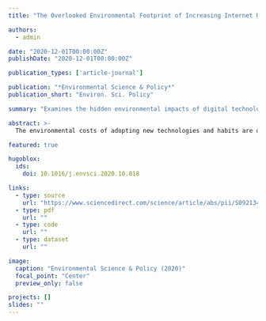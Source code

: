 ```yaml
---
title: "The Overlooked Environmental Footprint of Increasing Internet Use"

authors:
  - admin

date: "2020-12-01T00:00:00Z"
publishDate: "2020-12-01T00:00:00Z"

publication_types: ['article-journal']

publication: "*Environmental Science & Policy*"
publication_short: "Environ. Sci. Policy"

summary: "Examines the hidden environmental impacts of digital technology adoption and increasing internet use."

abstract: >-
  The environmental costs of adopting new technologies and habits are often recognized too late, typically when changing the adopted technologies and behavioral norms is difficult. A similar story may unfold if society continues to blindly transition to an unregulated and environmentally unaudited digital world, a transition path that has been facilitated by the fourth industrial revolution and is now accelerated by the global COVID-19 crisis. The newly developed digital lifestyle has major environmental benefits, including the reduction of travel-related CO₂ emissions. Yet, increased Internet use has some hidden environmental impacts that must be uncovered to make the transition to a low-carbon and green economy successful.

featured: true

hugoblox:
  ids:
    doi: 10.1016/j.envsci.2020.10.018

links:
  - type: source
    url: "https://www.sciencedirect.com/science/article/abs/pii/S0921344920307072?via%3Dihub"
  - type: pdf
    url: ""
  - type: code
    url: ""
  - type: dataset
    url: ""

image:
  caption: "Environmental Science & Policy (2020)"
  focal_point: "Center"
  preview_only: false

projects: []
slides: ""
---
```


